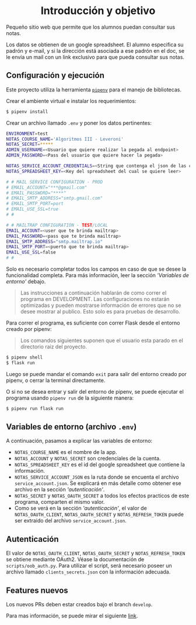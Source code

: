 <h1 align="center">Introducción y objetivo</h1>

Pequeño sitio web que permite que los alumnos puedan consultar sus notas.

Los datos se obtienen de un google spreadsheet. El alumno especifica su padrón y e-mail, y si la dirección está asociada a ese padrón en el doc, se le envía un mail con un link exclusivo para que pueda consultar sus notas.

## Configuración y ejecución

Este proyecto utiliza la herramienta [`pipenv`](https://pipenv-es.readthedocs.io/es/latest/) para el manejo de bibliotecas.

Crear el ambiente virtual e instalar los requerimientos:

```bash
$ pipenv install
```

Crear un archivo llamado `.env` y poner los datos pertinentes:

```bash
ENVIRONMENT=test
NOTAS_COURSE_NAME='Algoritmos III - Leveroni'
NOTAS_SECRET=*****
ADMIN_USERNAME=<Usuario que quiere realizar la pegada al endpoint>
ADMIN_PASSWORD=<Pass del usuario que quiere hacer la pegada>

NOTAS_SERVICE_ACCOUNT_CREDENTIALS=<String que contenga el json de las credenciales de la cuenta>
NOTAS_SPREADSHEET_KEY=<Key del spreadsheet del cual se quiere leer>

# # MAIL SERVICE CONFIGURATION - PROD
# EMAIL_ACCOUNT="***@gmail.com"
# EMAIL_PASSWORD="****"
# EMAIL_SMTP_ADDRESS="smtp.gmail.com"
# EMAIL_SMTP_PORT=port
# EMAIL_USE_SSL=true
# #

# # MAILTRAP CONFIGURATION - TEST/LOCAL
EMAIL_ACCOUNT=<user que te brinda mailtrap>
EMAIL_PASSWORD=<pass que te brinda mailtrap>
EMAIL_SMTP_ADDRESS="smtp.mailtrap.io"
EMAIL_SMTP_PORT=<puerto que te brinda mailtrap>
EMAIL_USE_SSL=false
# #
```

Solo es necesario completar todos los campos en caso de que se desee la funcionalidad completa. Para más información, leer la sección _'Variables de entorno'_ debajo.

> Las instrucciones a continuación hablarán de como correr el programa en DEVELOPMENT. Las configuraciones no estarán optimizadas y pueden mostrarse información de errores que no se desee mostrar al publico. Esto solo es para pruebas de desarrollo.

Para correr el programa, es suficiente con correr Flask desde el entorno creado por pipenv:

> Los comandos siguientes suponen que el usuario esta parado en el directorio raiz del proyecto.

```bash
$ pipenv shell
$ flask run
```

Luego se puede mandar el comando `exit` para salir del entorno creado por pipenv, o cerrar la terminal directamente.

O si no se desea entrar y salir del entorno de pipenv, se puede ejecutar el programa usando `pipenv run` de la siguiente manera:

```bash
$ pipenv run flask run
```

## Variables de entorno (archivo `.env`)

A continuación, pasamos a explicar las variables de entorno:

- `NOTAS_COURSE_NAME` es el nombre de la app.
- `NOTAS_ACCOUNT` y `NOTAS_SECRET` son credenciales de la cuenta.
- `NOTAS_SPREADSHEET_KEY` es el id del google spreadsheet que contiene la información.
- `NOTAS_SERVICE_ACCOUNT_JSON` es la ruta donde se encuenta el archivo `service_account.json`. Se explicará en más detalle como obtener ese archivo en la sección _'autenticación'_.
- `NOTAS_SECRET` y `NOTAS_OAUTH_SECRET` a todos los efectos practicos de este programa, comparten el mismo valor.
- Como se verá en la sección _'autenticación'_, el valor de `NOTAS_OAUTH_CLIENT`, `NOTAS_OAUTH_SECRET` y `NOTAS_REFRESH_TOKEN` puede ser extraido del archivo `service_account.json`.

## Autenticación

El valor de `NOTAS_OAUTH_CLIENT`, `NOTAS_OAUTH_SECRET` y `NOTAS_REFRESH_TOKEN` se obtiene mediante OAuth2. Véase la documentación de `scripts/oob_auth.py`. Para utilizar el script, será necesario poseer un archivo llamado `clients_secrets.json` con la información adecuada.

## Features nuevos

Los nuevos PRs deben estar creados bajo el branch `develop`.

Para mas información, se puede mirar el siguiente [link](http://nvie.com/posts/a-successful-git-branching-model/).

